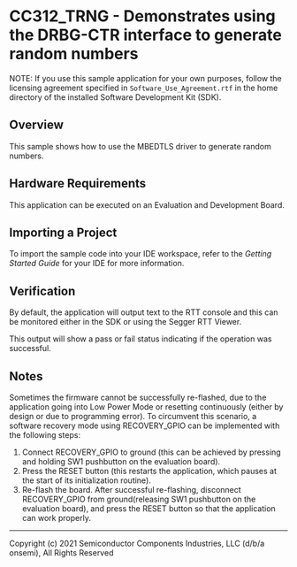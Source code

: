 CC312_TRNG - Demonstrates using the DRBG-CTR interface to generate random numbers
=================================================================================

NOTE: If you use this sample application for your own purposes, follow
      the licensing agreement specified in `Software_Use_Agreement.rtf`
      in the home directory of the installed Software Development Kit (SDK).

Overview
--------
This sample shows how to use the MBEDTLS driver to generate random
numbers.

Hardware Requirements
---------------------
This application can be executed on an Evaluation and Development Board.

Importing a Project
-------------------
To import the sample code into your IDE workspace, refer to the 
*Getting Started Guide* for your IDE for more information.

Verification
------------
By default, the application will output text to the RTT console and
this can be monitored either in the SDK or using the Segger RTT Viewer.

This output will show a pass or fail status indicating if the operation
was successful.

Notes
-----
Sometimes the firmware cannot be successfully re-flashed, due to the
application going into Low Power Mode or resetting continuously (either by
design or due to programming error). To circumvent this scenario, a software
recovery mode using RECOVERY_GPIO can be implemented with the following steps:

1. Connect RECOVERY_GPIO to ground (this can be achieved by pressing and
holding SW1 pushbutton on the evaluation board).
2. Press the RESET button (this restarts the application, which pauses at the
start of its initialization routine).
3. Re-flash the board. After successful re-flashing, disconnect RECOVERY_GPIO
from ground(releasing SW1 pushbutton on the evaluation board), and press the
RESET button so that the application can work properly.

***
  Copyright (c) 2021 Semiconductor Components Industries, LLC (d/b/a
  onsemi), All Rights Reserved
